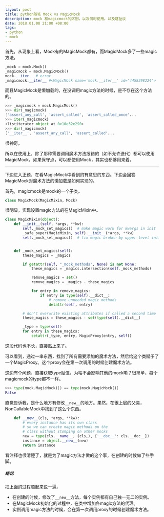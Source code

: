 ```yaml
---
layout: post
title: python随笔 Mock vs MagicMock 
description: mock 和magicmock的区别，以及何时使用。以及瞎扯淡
date: 2018.01.08 21:00 +08:00
tags: 
- python
- mock
---
```


首先，从现象上看，Mock有的MagicMock都有，而MagicMock多了一些magic方法。

```python
_mock = mock.Mock()
_magicmock = mock.MagicMock()
mock.__iter__ # error
_magicmock.__iter__ #<MagicMock name='mock.__iter__' id='4458398224'>
```

而且MagicMock是懒加载的，在没调用magic方法的时候，是不存在这个方法的。

```python
>>> _magicmock = mock.MagicMock()
>>> dir(_magicmock)
['assert_any_call', 'assert_called', 'assert_called_once'...
>>> iter(_magicmock)
<listiterator object at 0x10e32e290>
>>> dir(_magicmock)
['__iter__', 'assert_any_call', 'assert_called'...
```

很神奇。

所以在使用上，除了那种需要调用魔术方法报错的（如不允许迭代）都可以使用MagicMock。如果保守点，可以都使用Mock，其实也都够用来着。

---

下边进入正题，在看MagicMock中看到的有意思的东西。下边会回答MagicMock对魔术方法的懒加载是如何实现的。

首先，magicmock是mock的一个子类。

```python
class MagicMock(MagicMixin, Mock)
```

很明显，实现设置magic方法的在MagicMixin中。

```python
class MagicMixin(object):
    def __init__(self, *args, **kw):
        self._mock_set_magics()  # make magic work for kwargs in init
        _safe_super(MagicMixin, self).__init__(*args, **kw)
        self._mock_set_magics()  # fix magic broken by upper level init


    def _mock_set_magics(self):
        these_magics = _magics

        if getattr(self, "_mock_methods", None) is not None:
            these_magics = _magics.intersection(self._mock_methods)

            remove_magics = set()
            remove_magics = _magics - these_magics

            for entry in remove_magics:
                if entry in type(self).__dict__:
                    # remove unneeded magic methods
                    delattr(self, entry)

        # don't overwrite existing attributes if called a second time
        these_magics = these_magics - set(type(self).__dict__)

        _type = type(self)
        for entry in these_magics:
            setattr(_type, entry, MagicProxy(entry, self))
```

这段代码也不长，直接贴上来了。

可以看到，通过一串东西，找到了所有需要添加的魔术方法，然后给这个类赋予了一个MagicProxy。这个proxy会在第一次调用的时候创建魔术方法。

这边有个问题，直接获取type赋值，为啥不会影响其他的mock嘞？很简单，每个magicmock的type都不一样。

```python
>>> type(mock.MagicMock()) == type(mock.MagicMock())
False
```

直觉告诉我，是什么地方有修改`__new__`的地方。果然，在很上层的父类，NonCallableMock中找到了这么个东西。

```python
    def __new__(cls, *args, **kw):
        # every instance has its own class
        # so we can create magic methods on the
        # class without stomping on other mocks
        new = type(cls.__name__, (cls,), {'__doc__': cls.__doc__})
        instance = object.__new__(new)
        return instance
```

看注释也很清楚了，就是为了magic方法才做的这个事，在创建的时候做了些手脚。

##### 结论

把上面的过程顺起来说一遍。

* 在创建的时候，修改了`__new__`方法，每个实例都有自己独一无二的实例。
* 在MagicMock初始化的过程中，在类中增加各magic方法的代理。
* 实例调用magic方法的时候，会在第一次调用proxy的时候创建魔术方法。